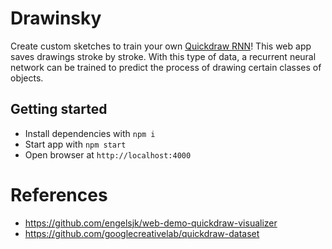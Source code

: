 # Drawinsky

Create custom sketches to train your own [Quickdraw RNN](https://www.tensorflow.org/tutorials/sequences/recurrent_quickdraw)!
This web app saves drawings stroke by stroke. With this type of data, a recurrent
neural network can be trained to predict the process of drawing certain classes
of objects.

## Getting started

- Install dependencies with `npm i`
- Start app with `npm start`
- Open browser at `http://localhost:4000`

# References
- https://github.com/engelsjk/web-demo-quickdraw-visualizer
- https://github.com/googlecreativelab/quickdraw-dataset

